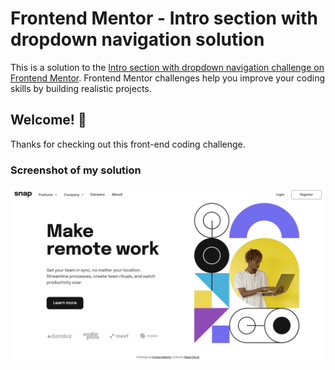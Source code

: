 # Frontend Mentor - Intro section with dropdown navigation solution

This is a solution to the [Intro section with dropdown navigation challenge on Frontend Mentor](https://www.frontendmentor.io/challenges/intro-section-with-dropdown-navigation-ryaPetHE5). Frontend Mentor challenges help you improve your coding skills by building realistic projects.

## Welcome! 👋

Thanks for checking out this front-end coding challenge.

### Screenshot of my solution

![](./bfmc-intro-section-with-dropdown-navigation.png)
